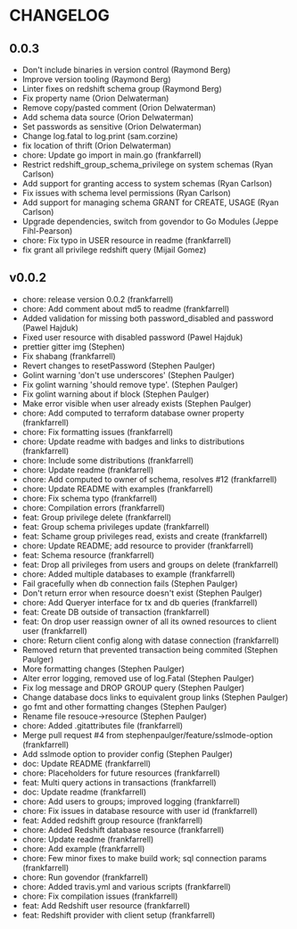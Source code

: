 # CHANGELOG

## 0.0.3

 - Don't include binaries in version control (Raymond Berg)
 - Improve version tooling (Raymond Berg)
 - Linter fixes on redshift schema group (Raymond Berg)
 - Fix property name (Orion Delwaterman)
 - Remove copy/pasted comment (Orion Delwaterman)
 - Add schema data source (Orion Delwaterman)
 - Set passwords as sensitive (Orion Delwaterman)
 - Change log.fatal to log.print (sam.corzine)
 - fix location of thrift (Orion Delwaterman)
 - chore: Update go import in main.go (frankfarrell)
 - Restrict redshift_group_schema_privilege on system schemas (Ryan Carlson)
 - Add support for granting access to system schemas (Ryan Carlson)
 - Fix issues with schema level permissions (Ryan Carlson)
 - Add support for managing schema GRANT for CREATE, USAGE (Ryan Carlson)
 - Upgrade dependencies, switch from govendor to Go Modules (Jeppe Fihl-Pearson)
 - chore: Fix typo in USER resource in readme (frankfarrell)
 - fix grant all privilege redshift query (Mijail Gomez)


## v0.0.2

 - chore: release version 0.0.2 (frankfarrell)
 - chore: Add comment about md5 to readme (frankfarrell)
 - Added validation for missing both password_disabled and password (Pawel Hajduk)
 - Fixed user resource with disabled password (Pawel Hajduk)
 - prettier gitter img (Stephen)
 - Fix shabang (frankfarrell)
 - Revert changes to resetPassword (Stephen Paulger)
 - Golint warning 'don't use underscores' (Stephen Paulger)
 - Fix golint warning 'should remove type'. (Stephen Paulger)
 - Fix golint warning about if block (Stephen Paulger)
 - Make error visible when user already exists (Stephen Paulger)
 - chore: Add computed to terraform database owner property (frankfarrell)
 - chore: Fix formatting issues (frankfarrell)
 - chore: Update readme with badges and links to distributions (frankfarrell)
 - chore: Include some distributions (frankfarrell)
 - chore: Update readme (frankfarrell)
 - chore: Add computed to owner of schema, resolves #12 (frankfarrell)
 - chore: Update README with examples (frankfarrell)
 - chore: Fix schema typo (frankfarrell)
 - chore: Compilation errors (frankfarrell)
 - feat: Group privilege delete (frankfarrell)
 - feat: Group schema privileges update (frankfarrell)
 - feat: Schame group privileges read, exists and create (frankfarrell)
 - chore: Update README; add resource to provider (frankfarrell)
 - feat: Schema resource (frankfarrell)
 - feat: Drop all privileges from users and groups on delete (frankfarrell)
 - chore: Added multiple databases to example (frankfarrell)
 - Fail gracefully when db connection fails (Stephen Paulger)
 - Don't return error when resource doesn't exist (Stephen Paulger)
 - chore: Add Queryer interface for tx and db queries (frankfarrell)
 - feat: Create DB outside of transaction (frankfarrell)
 - feat: On drop user reassign owner of all its owned resources to client user (frankfarrell)
 - chore: Return client config along with datase connection (frankfarrell)
 - Removed return that prevented transaction being commited (Stephen Paulger)
 - More formatting changes (Stephen Paulger)
 - Alter error logging, removed use of log.Fatal (Stephen Paulger)
 - Fix log message and DROP GROUP query (Stephen Paulger)
 - Change database docs links to equivalent group links (Stephen Paulger)
 - go fmt and other formatting changes (Stephen Paulger)
 - Rename file resouce->resource (Stephen Paulger)
 - chore: Added .gitattributes file (frankfarrell)
 - Merge pull request #4 from stephenpaulger/feature/sslmode-option (frankfarrell)
 - Add sslmode option to provider config (Stephen Paulger)
 - doc: Update README (frankfarrell)
 - chore: Placeholders for future resources (frankfarrell)
 - feat: Multi query actions in transactions (frankfarrell)
 - doc: Update readme (frankfarrell)
 - chore: Add users to groups; improved logging (frankfarrell)
 - chore: Fix issues in database resource with user id (frankfarrell)
 - feat: Added redshift group resource (frankfarrell)
 - chore: Added Redshift database resource (frankfarrell)
 - chore: Update readme (frankfarrell)
 - chore: Add example (frankfarrell)
 - chore: Few minor fixes to make build work; sql connection params (frankfarrell)
 - chore: Run govendor (frankfarrell)
 - chore: Added travis.yml and various scripts (frankfarrell)
 - chore: Fix compilation issues (frankfarrell)
 - feat: Add Redshift user resource (frankfarrell)
 - feat: Redshift provider with client setup (frankfarrell)
